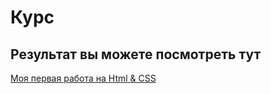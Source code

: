 # Курс 

## Результат вы можете посмотреть тут

[Моя первая работа на Html & CSS](https://adilov1.github.io/)
